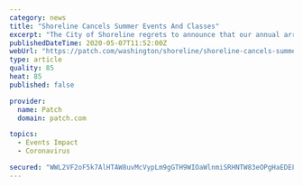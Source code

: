 ```yaml
---
category: news
title: "Shoreline Cancels Summer Events And Classes"
excerpt: "The City of Shoreline regrets to announce that our annual array of citywide summer celebrations, neighborhood events, and recreation classes will be cancelled this year in response to the current COVID-19 pandemic."
publishedDateTime: 2020-05-07T11:52:00Z
webUrl: "https://patch.com/washington/shoreline/shoreline-cancels-summer-events-classes"
type: article
quality: 85
heat: 85
published: false

provider:
  name: Patch
  domain: patch.com

topics:
  - Events Impact
  - Coronavirus

secured: "WWL2VF2oF5k7AlHTAW8uvMcVypLm9gGTH9WIOaWlnmiSRHNTW83eOPgHaEDELB7jhM1jfMgeUDhIEOwYZxBwwL9/Kyol8eoF/TFhPquGHGR7xKKO174LFtIWEm5OV1iS/tX9gWYVVlHpOgBGyGz4oxfx5rCH5RPG/+hwuQE7mrBMB1Mfdu8SjzDdASUF1LPEytTBfcUwYvkDS4e8dp77w0hlm8nXyLnJI0eUtiyzhgyqlAdH8MjkvSHP14/d74J9VfR/2tZzoDvLM+rSLsqoJukBHLRm1YoAoMebsYQnN78liMUpm2Vb5Bie+8gcXRQl;UczjI1VlUflMrh+Pxvg6Xg=="
---
```



